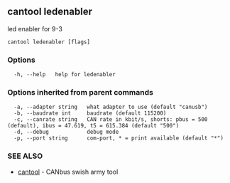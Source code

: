 ## cantool ledenabler

led enabler for 9-3

```
cantool ledenabler [flags]
```

### Options

```
  -h, --help   help for ledenabler
```

### Options inherited from parent commands

```
  -a, --adapter string   what adapter to use (default "canusb")
  -b, --baudrate int     baudrate (default 115200)
  -c, --canrate string   CAN rate in kbit/s, shorts: pbus = 500 (default), ibus = 47.619, t5 = 615.384 (default "500")
  -d, --debug            debug mode
  -p, --port string      com-port, * = print available (default "*")
```

### SEE ALSO

* [cantool](cantool.md)	 - CANbus swish army tool

